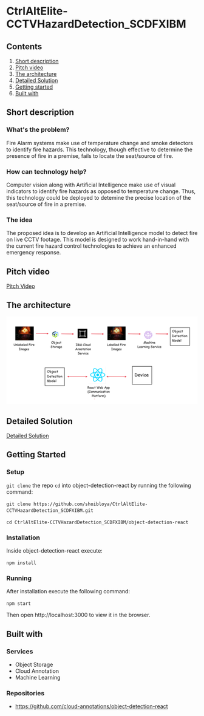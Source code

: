 # CtrlAltElite-CCTVHazardDetection_SCDFXIBM

## Contents

1. [Short description](#short-description)
1. [Pitch video](#pitch-video)
1. [The architecture](#the-architecture)
1. [Detailed Solution](#detailed-solution)
1. [Getting started](#getting-started)
1. [Built with](#built-with)

## Short description

### What's the problem?

Fire Alarm systems make use of temperature change and smoke detectors to identify fire hazards. This technology, though effective to determine the presence of fire in a premise, fails to locate the seat/source of fire.

### How can technology help?

Computer vision along with Artificial Intelligence make use of visual indicators to identify fire hazards as opposed to temperature change. Thus, this technology could be deployed to detemine the precise location of the seat/source of fire in a premise.

### The idea

The proposed idea is to develop an Artificial Intelligence model to detect fire on live CCTV footage. This model is designed to work hand-in-hand with the current fire hazard control technologies to achieve an enhanced emergency response.

## Pitch video

[Pitch Video](https://youtu.be/OcFSceMoDtg)

## The architecture

![alt text](media/images/Architecture.png "Architecture")


## Detailed Solution

[Detailed Solution](Description.md)

## Getting Started

### Setup

`git clone` the repo `cd` into object-detection-react by running the following command:

`git clone https://github.com/shoibloya/CtrlAltElite-CCTVHazardDetection_SCDFXIBM.git`

`cd CtrlAltElite-CCTVHazardDetection_SCDFXIBM/object-detection-react`

### Installation

Inside object-detection-react execute:

`npm install`

### Running

After installation execute the following command:

`npm start`

Then open http://localhost:3000 to view it in the browser.

## Built with

### Services

* Object Storage
* Cloud Annotation
* Machine Learning

### Repositories

* https://github.com/cloud-annotations/object-detection-react
